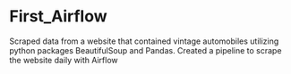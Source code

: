 # First_Airflow
Scraped data from a website that contained vintage automobiles utilizing python packages BeautifulSoup and Pandas.  Created a pipeline to scrape the website daily with Airflow

